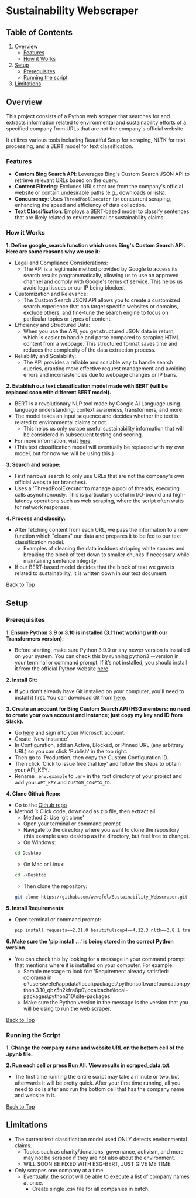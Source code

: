 <a name="top"></a>

# Sustainability Webscraper

## Table of Contents
1. [Overview](#overview)
   - [Features](#features)
   - [How it Works](#how-it-works)
2. [Setup](#setup)
   - [Prerequisites](#prerequisites)
   - [Running the script](#running-the-script)
3. [Limitations](#limitations)


## Overview
This project consists of a Python web scraper that searches for and extracts information related to environmental and sustainability efforts of a specified company from URLs that are not the company's official website.  
  
It utilizes various tools including Beautiful Soup for scraping, NLTK for text processing, and a BERT model for text classification.

### Features
- **Custom Bing Search API**: Leverages Bing's Custom Search JSON API to retrieve relevant URLs based on the query.
- **Content Filtering**: Excludes URLs that are from the company's official website or contain undesirable paths (e.g., downloads or lists).
- **Concurrency**: Uses `ThreadPoolExecutor` for concurrent scraping, enhancing the speed and efficiency of data collection.
- **Text Classification**: Employs a BERT-based model to classify sentences that are likely related to environmental or sustainability claims.



### How it Works


**1. Define google_search function which uses Bing's Custom Search API. Here are some reasons why we use it:**
   * Legal and Compliance Considerations:
     * The API is a legitimate method provided by Google to access its search results programmatically, allowing us to use an approved channel and comply with Google's terms of service. This helps us avoid legal issues or our IP being blocked.
   * Customization and Relevance:
     * The Custom Search JSON API allows you to create a customized search experience that can target specific websites or domains, exclude others, and fine-tune the search engine to focus on particular topics or types of content.
   * Efficiency and Structured Data:
     * When you use the API, you get structured JSON data in return, which is easier to handle and parse compared to scraping HTML content from a webpage. This structured format saves time and reduces the complexity of the data extraction process.
   * Reliability and Scalability:
     * The API provides a reliable and scalable way to handle search queries, granting more effective request management and avoiding errors and inconsistencies due to webpage changes or IP bans.
  
**2. Establish our text classification model made with BERT (will be replaced soon with different BERT model).**
   * BERT is a revolutionary NLP tool made by Google AI Language using language understanding, context awareness, transformers, and more.
   * The model takes an input sequence and decides whether the text is related to environmental claims or not.
     * This helps us only scrape useful sustainability information that will be considered in subsequent testing and scoring.
   * For more information, visit [here](https://huggingface.co/Vinoth24/environmental_claims).
   * (This text classification model will eventually be replaced with my own model, but for now we will be using this.)
  
**3. Search and scrape:**
   * First narrows search to only use URLs that are not the company's own official website (or branches).
   * Uses a 'ThreadPoolExecutor'to manage a pool of threads, executing calls asynchronously. This is particularly useful in I/O-bound and high-latency operations such as web scraping, where the script often waits for network responses.
  
**4. Process and classify:**
   * After fetching content from each URL, we pass the information to a new function which "cleans" our data and prepares it to be fed to our text classification model.
     * Examples of cleaning the data incldues stripping white spaces and breaking the block of text down to smaller chunks if necessary while maintaining sentence integrity.
   * If our BERT-based model decides that the block of text we gave is related to sustainability, it is written down in our text document.

[Back to Top](#top)

<!-- GETTING STARTED -->
## Setup

### Prerequisites

**1. Ensure Python 3.9 or 3.10 is installed (3.11 not working with our Transformers version):**
* Before starting, make sure Python 3.9.0 or any newer version is installed on your system. You can check this by running python3 --version in your terminal or command prompt. If it’s not installed, you should install it from the official Python website [here](https://www.python.org/downloads).

**2. Install Git:**
* If you don't already have Git installed on your computer, you'll need to install it first. You can download Git from [here](https://git-scm.com/).

**3. Create an account for Bing Custom Search API (HSG members: no need to create your own account and instance; just copy my key and ID from Slack).**
* Go [here](https://www.microsoft.com/en-us/bing/apis/bing-custom-search-api) and sign into your Microsoft account.
* Create 'New Instance'
* In Configuration, add an Active, Blocked, or Pinned URL (any arbitrary URL) so you can click 'Publish' in the top right.
* Then go to 'Production, then copy the Custom Configuration ID.
* Then click 'Click to issue free trial key' and follow the steps to obtain your API_KEY.
* Rename `.env.example` to `.env` in the root directory of your project and add your `API_KEY` and `CUSTOM_CONFIG_ID`.

**4. Clone Github Repo:**
* Go to the [Github repo](https://github.com/wewefel/Sustainability_Webscraper)
* Method 1: Click code, download as zip file, then extract all.
  * Method 2: Use 'git clone'
  * Open your terminal or command prompt
  * Navigate to the directory where you want to clone the repository (this example uses desktop as the directory, but feel free to change).  
  * On Windows:
   ``` sh
   cd Desktop
   ```
  * On Mac or Linux:
   ``` sh
   cd ~/Desktop
   ```
  * Then clone the repository:
   ``` sh
   git clone https://github.com/wewefel/Sustainability_Webscraper.git
   ```
**5. Install Requirements:**
* Open terminal or command prompt:
  ``` sh
  pip install requests==2.31.0 beautifulsoup4==4.12.3 nltk==3.8.1 transformers==4.38.2 python-dotenv==1.0.1 happytransformer==2.1.0
  ```
**6. Make sure the 'pip install ...' is being stored in the correct Python version.**
* You can check this by looking for a message in your command prompt that mentions where it is installed on your computer. For example:
  * Sample message to look for: 'Requirement already satisfied: colorama in c:\users\wefel\appdata\local\packages\pythonsoftwarefoundation.python.3.10_qbz5n2kfra8p0\localcache\local-packages\python310\site-packages'
  * Make sure the Python version in the message is the version that you will be using to run the web scraper.

[Back to Top](#top)


### Running the Script

**1. Change the company name and website URL on the bottom cell of the .ipynb file.**

**2. Run each cell or press Run All. View results in scraped_data.txt.**
* The first time running the entire script may take a minute or two, but afterwards it will be pretty quick. After your first time running, all you need to do is alter and run the bottom cell that has the company name and website in it.

[Back to Top](#top)

## Limitations

* The current text classification model used ONLY detects environmental claims.
  * Topics such as charity/donations, governance, activism, and more may not be scraped if they are not also about the environment.
  * WILL SOON BE FIXED WITH ESG-BERT, JUST GIVE ME TIME.
* Only scrapes one company at a time.
  * Eventually, the script will be able to execute a list of company names at once.
    * Create single .csv file for all companies in batch.
